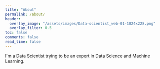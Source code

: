 ```yaml
---
title: "About"
permalink: /about/
header:
  overlay_image: "/assets/images/Data-scientist_web-01-1024x228.png"
  overlay_filter: 0.5
toc: false
comments: false
read_time: false
---
```


I'm a Data Scientist trying to be an expert in Data Science and Machine Learning.
